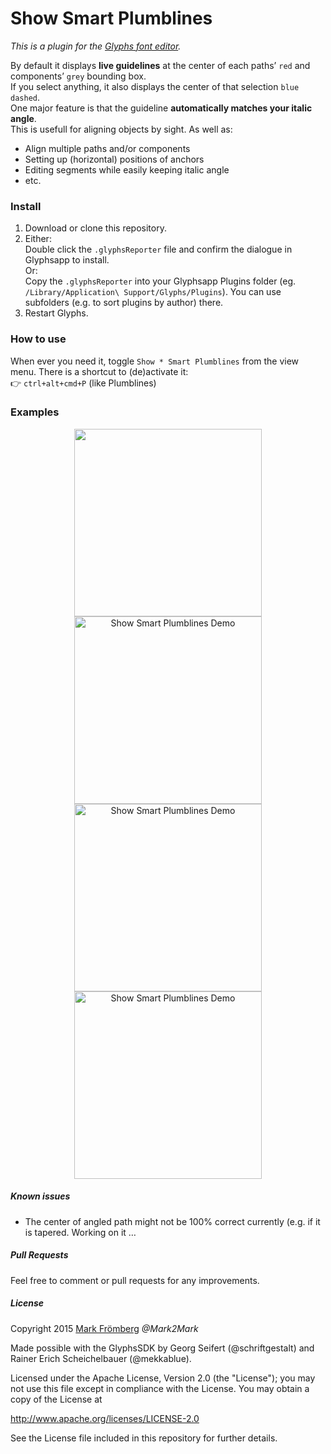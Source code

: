# Show Smart Plumblines

*This is a plugin for the [Glyphs font editor](http://glyphsapp.com/).*  

By default it displays **live guidelines** at the center of each paths’ `red` and components’ `grey` bounding box.  
If you select anything, it also displays the center of that selection `blue dashed`.  
One major feature is that the guideline **automatically matches your italic angle**.  
This is usefull for aligning objects by sight. As well as:
- Align multiple paths and/or components
- Setting up (horizontal) positions of anchors
- Editing segments while easily keeping italic angle
- etc.

### Install

1. Download or clone this repository.
2. Either:  
   Double click the `.glyphsReporter` file and confirm the dialogue in Glyphsapp to install.  
   Or:  
   Copy the `.glyphsReporter` into your Glyphsapp Plugins folder (eg. `/Library/Application\ Support/Glyphs/Plugins`). You can use subfolders (e.g. to sort plugins by author) there.
3. Restart Glyphs.

### How to use

When ever you need it, toggle `Show * Smart Plumblines` from the view menu. There is a shortcut to (de)activate it:  
:point_right: `ctrl+alt+cmd+P` (like Plumblines)

### Examples

<p align="center">

<img src="https://raw.githubusercontent.com/Mark2Mark/Glyphsapp-Plugins/Screenshots/Screenshots/SmartPlumblines/SmPlL%2012.png" alt="" height="300px">
   
<img src="https://raw.githubusercontent.com/Mark2Mark/Glyphsapp-Plugins/Screenshots/Screenshots/SmartPlumblines/SmPlL%2013.png" alt="Show Smart Plumblines Demo" height="300px">

<img src="https://raw.githubusercontent.com/Mark2Mark/Glyphsapp-Plugins/Screenshots/Screenshots/SmartPlumblines/SmPlL%2014.png" alt="Show Smart Plumblines Demo" height="300px">

<img src="https://raw.githubusercontent.com/Mark2Mark/Show-Smart-Plumblines/3f23a95e52f9462428e8a7a0ad9626d3528623fb/Screenshots/SmartPlumblines%20-%20ScreenCast%2002.gif" alt="Show Smart Plumblines Demo" height="300px">
</p>



##### Known issues

- The center of angled path might not be 100% correct currently (e.g. if it is tapered. Working on it …

##### Pull Requests

Feel free to comment or pull requests for any improvements.

##### License

Copyright 2015 [Mark Frömberg](http://www.markfromberg.com/) *@Mark2Mark*

Made possible with the GlyphsSDK by Georg Seifert (@schriftgestalt) and Rainer Erich Scheichelbauer (@mekkablue).

Licensed under the Apache License, Version 2.0 (the "License");
you may not use this file except in compliance with the License.
You may obtain a copy of the License at

http://www.apache.org/licenses/LICENSE-2.0

See the License file included in this repository for further details.
